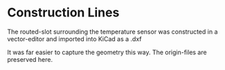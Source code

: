 # Construction Lines

The routed-slot surrounding the temperature sensor was constructed in a vector-editor and imported into KiCad as a .dxf

It was far easier to capture the geometry this way. The origin-files are preserved here.
